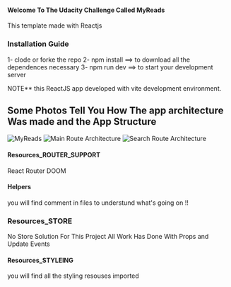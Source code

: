 #### Welcome To The Udacity Challenge Called MyReads 
This template made with Reactjs 


### Installation Guide

1- clode or forke the repo
2- npm install ==> to download all the  dependences necessary
3- npm run dev ==> to start your development server

NOTE** this ReactJS app developed with vite development environment.


## Some Photos Tell You How The app architecture Was made and the App Structure

![MyReads](https://i.ibb.co/NW2tPkz/MyReads.png)
![Main Route Architecture](https://i.ibb.co/5448L90/Main-Route-Architecture.png)
![Search Route Architecture](https://i.ibb.co/YNsx9yJ/Search-Route-Architecture.png)


#### Resources_ROUTER_SUPPORT

React Router DOOM

#### Helpers
you will find comment in files to understund what's going on !! 

### Resources_STORE

No Store Solution For This Project All Work Has Done With Props and Update Events 

#### Resources_STYLEING

you will find all the styling resouses imported 



